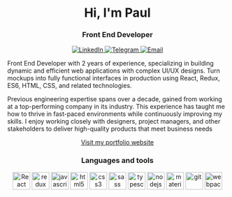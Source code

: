 <div id="header" align="center">
    <h1>Hi, I'm Paul</h1>
    <h3>Front End Developer</h3>
</div>
<div id="social" align="center">
    <a target="_blank" href="https://www.linkedin.com/in/paul-sorkin-tech/">
        <img src="https://img.shields.io/badge/-LINKEDIN-blue?style=flat&logo=linkedin" alt="LinkedIn">
    </a>
    <a target="_blank" href="https://t.me/pawtet86">
        <img src="https://img.shields.io/badge/-TELEGRAM-blue?style=flat&logo=telegram" alt="Telegram">
    </a>
    <a href="mailto:sorkinpaul@gmail.com">
        <img src="https://img.shields.io/badge/-EMAIL-blue?style=flat&logo=gmail" alt="Email">
    </a>
</div>
<p>Front End Developer with 2 years of experience, specializing in building dynamic and efficient web applications with complex UI/UX designs. Turn mockups into fully functional interfaces in production using React, Redux, ES6, HTML, CSS, and related technologies.</p>
<p>Previous engineering expertise spans over a decade, gained from working at a top-performing company in its industry. This experience has taught me how to thrive in fast-paced environments while continuously improving my skills. I enjoy working closely with designers, project managers, and other stakeholders to deliver high-quality products that meet business needs</p>
<p align="center"><a href="https://my-dev-resume.vercel.app/" target="_blank">Visit my portfolio website</a></p>
<div id="tools" align="center">
    <h3>Languages and tools</h3>
    <img title="React" alt="React" width="40" height="40" src="https://cdn.jsdelivr.net/gh/devicons/devicon/icons/react/react-original.svg" />
    <img title="redux" alt="redux" width="40" height="40" src="https://cdn.jsdelivr.net/gh/devicons/devicon/icons/redux/redux-original.svg" />
    <img title="javascript" alt="javascript" width="40" height="40" src="https://cdn.jsdelivr.net/gh/devicons/devicon/icons/javascript/javascript-original.svg" />
    <img title="html5" alt="html5" width="40" height="40" src="https://cdn.jsdelivr.net/gh/devicons/devicon/icons/html5/html5-original.svg" />
    <img title="css3" alt="css3" width="40" height="40" src="https://cdn.jsdelivr.net/gh/devicons/devicon/icons/css3/css3-original.svg" />
    <img title="sass" alt="sass" width="40" height="40" src="https://cdn.jsdelivr.net/gh/devicons/devicon/icons/sass/sass-original.svg" />
    <img title="typescript" alt="typescript" width="40" height="40" src="https://cdn.jsdelivr.net/gh/devicons/devicon/icons/typescript/typescript-original.svg" />
    <img title="nodejs" alt="nodejs" width="40" height="40" src="https://cdn.jsdelivr.net/gh/devicons/devicon/icons/nodejs/nodejs-original-wordmark.svg" />
    <img title="materialui" alt="materialui" width="40" height="40" src="https://cdn.jsdelivr.net/gh/devicons/devicon/icons/materialui/materialui-original.svg" />
    <img title="git" alt="git" width="40" height="40" src="https://cdn.jsdelivr.net/gh/devicons/devicon/icons/git/git-original.svg" />
    <img title="webpack" alt="webpack" width="40" height="40" src="https://cdn.jsdelivr.net/gh/devicons/devicon/icons/webpack/webpack-plain.svg" />
</div>

<!--
**PaulSorkin/PaulSorkin** is a ✨ _special_ ✨ repository because its `README.md` (this file) appears on your GitHub profile.

Here are some ideas to get you started:

- 🔭 I’m currently working on ...
- 🌱 I’m currently learning ...
- 👯 I’m looking to collaborate on ...
- 🤔 I’m looking for help with ...
- 💬 Ask me about ...
- 📫 How to reach me: ...
- 😄 Pronouns: ...
- ⚡ Fun fact: ...
-->
